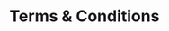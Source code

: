 ---
title: "Terms & Conditions"
layout: agreement
hidden: true
type: post
summary: Terms & Conditon Page.
---